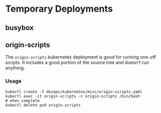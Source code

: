 # Temporary Deployments

## busybox

## origin-scripts

The `origin-scripts` kubernetes deployment is good for running one-off scripts.
It includes a good portion of the source tree and doesn't run anything.

### Usage

    kubectl create -f devops/kubernetes/misc/origin-scripts.yaml
    kubectl exec -it origin-scripts -c origin-scripts /bin/bash
    # when complete
    kubectl delete pod origin-scripts

